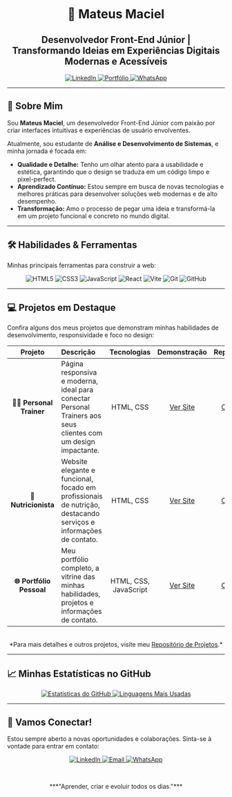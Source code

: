 <div align="center">
  <h1>👋 Mateus Maciel</h1>
  <h2>Desenvolvedor Front-End Júnior | Transformando Ideias em Experiências Digitais Modernas e Acessíveis</h2>
  
  <p>
    <a href="https://www.linkedin.com/in/mateus-maciel-815b11303/" target="_blank">
      <img src="https://img.shields.io/badge/LinkedIn-0077B5?style=for-the-badge&logo=linkedin&logoColor=white" alt="LinkedIn">
    </a>
    <a href="https://mateusmacielrj.github.io/portifolio-mateus/" target="_blank">
      <img src="https://img.shields.io/badge/Portfólio-000000?style=for-the-badge&logo=google-chrome&logoColor=white" alt="Portfólio">
    </a>
    <a href="https://wa.me/5521965890511" target="_blank">
      <img src="https://img.shields.io/badge/WhatsApp-25D366?style=for-the-badge&logo=whatsapp&logoColor=white" alt="WhatsApp">
    </a>
  </p>
</div>

---

## 🚀 Sobre Mim
Sou **Mateus Maciel**, um desenvolvedor Front-End Júnior com paixão por criar interfaces intuitivas e experiências de usuário envolventes.

Atualmente, sou estudante de **Análise e Desenvolvimento de Sistemas**, e minha jornada é focada em:
* **Qualidade e Detalhe:** Tenho um olhar atento para a usabilidade e estética, garantindo que o design se traduza em um código limpo e pixel-perfect.
* **Aprendizado Contínuo:** Estou sempre em busca de novas tecnologias e melhores práticas para desenvolver soluções web modernas e de alto desempenho.
* **Transformação:** Amo o processo de pegar uma ideia e transformá-la em um projeto funcional e concreto no mundo digital.

---

## 🛠️ Habilidades & Ferramentas
Minhas principais ferramentas para construir a web:

<p align="center">
  <img src="https://img.shields.io/badge/HTML5-E34F26?style=for-the-badge&logo=html5&logoColor=white" alt="HTML5">
  <img src="https://img.shields.io/badge/CSS3-1572B6?style=for-the-badge&logo=css3&logoColor=white" alt="CSS3">
  <img src="https://img.shields.io/badge/JavaScript-F7DF1E?style=for-the-badge&logo=javascript&logoColor=black" alt="JavaScript">
  
  <img src="https://img.shields.io/badge/React-20232A?style=for-the-badge&logo=react&logoColor=61DAFB" alt="React">
  
  <img src="https://img.shields.io/badge/Vite-646CFF?style=for-the-badge&logo=vite&logoColor=white" alt="Vite">

  <img src="https://img.shields.io/badge/Git-F05032?style=for-the-badge&logo=git&logoColor=white" alt="Git">
  <img src="https://img.shields.io/badge/GitHub-100000?style=for-the-badge&logo=github&logoColor=white" alt="GitHub">
</p>

---

## 💻 Projetos em Destaque
Confira alguns dos meus projetos que demonstram minhas habilidades de desenvolvimento, responsividade e foco no design:

| Projeto | Descrição | Tecnologias | Demonstração | Repositório |
| :---: | :--- | :---: | :---: | :---: |
| **🏋️‍♂️ Personal Trainer** | Página responsiva e moderna, ideal para conectar Personal Trainers aos seus clientes com um design impactante. | HTML, CSS | [Ver Site](https://mateusmacielrj.github.io/projeto-leo/) | [Código](https://github.com/MateusMacielrj/projeto-leo) |
| **🥗 Nutricionista** | Website elegante e funcional, focado em profissionais de nutrição, destacando serviços e informações de contato. | HTML, CSS | [Ver Site](https://mateusmacielrj.github.io/projeto-nutricionista/) | [Código](https://github.com/MateusMacielrj/projeto-nutricionista) |
| **🌐 Portfólio Pessoal** | Meu portfólio completo, a vitrine das minhas habilidades, projetos e informações de contato. | HTML, CSS, JavaScript | [Ver Site](https://mateusmacielrj.github.io/portifolio-mateus/) | [Código](https://github.com/MateusMacielrj/portifolio-mateus) |

<br>
<div align="center">
  *Para mais detalhes e outros projetos, visite meu <a href="https://github.com/MateusMacielrj?tab=repositories" target="_blank">Repositório de Projetos</a>.*
</div>

---

## 📈 Minhas Estatísticas no GitHub
<p align="center">
  <a href="https://github.com/MateusMacielrj" target="_blank">
    <img src="https://github-readme-stats.vercel.app/api?username=MateusMacielrj&show_icons=true&theme=tokyonight&hide_border=true&border_radius=8&title_color=61DAFB&icon_color=61DAFB&text_color=FFFFFF" alt="Estatísticas do GitHub">
  </a>
  <a href="https://github.com/MateusMacielrj" target="_blank">
    <img src="https://github-readme-stats.vercel.app/api/top-langs/?username=MateusMacielrj&layout=compact&theme=tokyonight&hide_border=true&border_radius=8&title_color=61DAFB&text_color=FFFFFF" alt="Linguagens Mais Usadas">
  </a>
</p>

---

## 🤝 Vamos Conectar!
Estou sempre aberto a novas oportunidades e colaborações. Sinta-se à vontade para entrar em contato:

<p align="center">
  <a href="https://www.linkedin.com/in/mateus-maciel-815b11303/" target="_blank">
    <img src="https://img.shields.io/badge/-LinkedIn-%230077B5?style=for-the-badge&logo=linkedin&logoColor=white" alt="LinkedIn">
  </a>
  <a href="mailto:mateusmacielrj@gmail.com">
    <img src="https://img.shields.io/badge/-Email-D14836?style=for-the-badge&logo=gmail&logoColor=white" alt="Email">
  </a>
  <a href="https://wa.me/5521965890511" target="_blank">
    <img src="https://img.shields.io/badge/-WhatsApp-25D366?style=for-the-badge&logo=whatsapp&logoColor=white" alt="WhatsApp">
  </a>
</p>

<br>

<p align="center">
  ***"Aprender, criar e evoluir todos os dias."***
</p>
